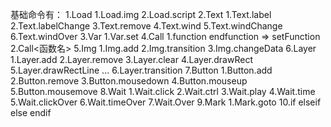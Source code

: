 基础命令有：
    1.Load
        1.Load.img
        2.Load.script
    2.Text
        1.Text.label
        2.Text.labelChange
        3.Text.remove
        4.Text.wind
        5.Text.windChange
        6.Text.windOver
    3.Var
        1.Var.set
    4.Call
        1.function endfunction => setFunction
        2.Call<函数名>
    5.Img
        1.Img.add
        2.Img.transition
        3.Img.changeData
    6.Layer
        1.Layer.add
        2.Layer.remove
        3.Layer.clear
        4.Layer.drawRect
        5.Layer.drawRectLine
        ...
        6.Layer.transition
    7.Button
        1.Button.add
        2.Button.remove
        3.Button.mousedown
        4.Button.mouseup
        5.Button.mousemove
    8.Wait
        1.Wait.click
        2.Wait.ctrl
        3.Wait.play
        4.Wait.time
        5.Wait.clickOver
        6.Wait.timeOver
        7.Wait.Over
    9.Mark
        1.Mark.goto
    10.if
       elseif
       else
       endif